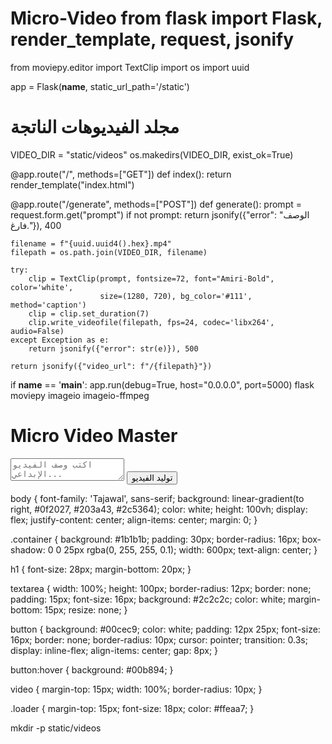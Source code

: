# Micro-Video from flask import Flask, render_template, request, jsonify
from moviepy.editor import TextClip
import os
import uuid

app = Flask(__name__, static_url_path='/static')

# مجلد الفيديوهات الناتجة
VIDEO_DIR = "static/videos"
os.makedirs(VIDEO_DIR, exist_ok=True)

@app.route("/", methods=["GET"])
def index():
    return render_template("index.html")

@app.route("/generate", methods=["POST"])
def generate():
    prompt = request.form.get("prompt")
    if not prompt:
        return jsonify({"error": "الوصف فارغ."}), 400

    filename = f"{uuid.uuid4().hex}.mp4"
    filepath = os.path.join(VIDEO_DIR, filename)

    try:
        clip = TextClip(prompt, fontsize=72, font="Amiri-Bold", color='white',
                        size=(1280, 720), bg_color='#111', method='caption')
        clip = clip.set_duration(7)
        clip.write_videofile(filepath, fps=24, codec='libx264', audio=False)
    except Exception as e:
        return jsonify({"error": str(e)}), 500

    return jsonify({"video_url": f"/{filepath}"})

if __name__ == '__main__':
    app.run(debug=True, host="0.0.0.0", port=5000)
  flask
moviepy
imageio
imageio-ffmpeg
<!DOCTYPE html>
<html lang="ar">
<head>
  <meta charset="UTF-8" />
  <title>🎬 Micro Video Master</title>
  <link rel="stylesheet" href="/static/style.css" />
  <script src="https://unpkg.com/lucide@latest"></script>
</head>
<body>
  <div class="container">
    <h1><i data-lucide="video"></i> Micro Video Master</h1>
    <form id="videoForm">
      <textarea name="prompt" placeholder="اكتب وصف الفيديو الإبداعي..." required></textarea>
      <button type="submit"><i data-lucide="wand-2"></i> توليد الفيديو</button>
    </form>
    <div class="loader" id="loader" style="display:none;">⏳ يتم إنشاء الفيديو...</div>
    <div id="videoResult" style="display:none;">
      <h3>✅ تم إنشاء الفيديو:</h3>
      <video id="videoPlayer" controls></video>
    </div>
  </div>

  <script>
    lucide.createIcons();

    const form = document.getElementById('videoForm');
    const loader = document.getElementById('loader');
    const result = document.getElementById('videoResult');
    const player = document.getElementById('videoPlayer');

    form.onsubmit = async (e) => {
      e.preventDefault();
      loader.style.display = 'block';
      result.style.display = 'none';

      const formData = new FormData(form);
      const res = await fetch('/generate', { method: 'POST', body: formData });
      const data = await res.json();
      loader.style.display = 'none';

      if (data.video_url) {
        player.src = data.video_url;
        result.style.display = 'block';
      } else {
        alert('حدث خطأ: ' + (data.error || 'غير معروف'));
      }
    };
  </script>
</body>
</html>

body {
  font-family: 'Tajawal', sans-serif;
  background: linear-gradient(to right, #0f2027, #203a43, #2c5364);
  color: white;
  height: 100vh;
  display: flex;
  justify-content: center;
  align-items: center;
  margin: 0;
}

.container {
  background: #1b1b1b;
  padding: 30px;
  border-radius: 16px;
  box-shadow: 0 0 25px rgba(0, 255, 255, 0.1);
  width: 600px;
  text-align: center;
}

h1 {
  font-size: 28px;
  margin-bottom: 20px;
}

textarea {
  width: 100%;
  height: 100px;
  border-radius: 12px;
  border: none;
  padding: 15px;
  font-size: 16px;
  background: #2c2c2c;
  color: white;
  margin-bottom: 15px;
  resize: none;
}

button {
  background: #00cec9;
  color: white;
  padding: 12px 25px;
  font-size: 16px;
  border: none;
  border-radius: 10px;
  cursor: pointer;
  transition: 0.3s;
  display: inline-flex;
  align-items: center;
  gap: 8px;
}

button:hover {
  background: #00b894;
}

video {
  margin-top: 15px;
  width: 100%;
  border-radius: 10px;
}

.loader {
  margin-top: 15px;
  font-size: 18px;
  color: #ffeaa7;
}

mkdir -p static/videos

